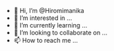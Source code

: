 - 👋 Hi, I’m @Hiromimanika
- 👀 I’m interested in ...
- 🌱 I’m currently learning ...
- 💞️ I’m looking to collaborate on ...
- 📫 How to reach me ...

<!---
Hiromimanika/Hiromimanika is a ✨ special ✨ repository because its `README.md` (this file) appears on your GitHub profile.
You can click the Preview link to take a look at your changes.
--->
